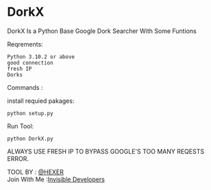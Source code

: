# DorkX
DorkX Is a Python Base Google Dork Searcher With Some Funtions 

  Reqrements:

    Python 3.10.2 or above
    good connection
    fresh IP
    Dorks


Commands : 

install requied pakages:

    python setup.py

Run Tool:

    python DorkX.py
    
 ALWAYS USE FRESH IP TO BYPASS GOOGLE'S TOO MANY REQESTS ERROR.
    
TOOL BY : <a href = https://t.me/H3X4R>@HEXER</a> <br>
Join  With Me :<a href = https://t.me/+Xw46Ry-2JYpjNGY1>Invisible Developers </a>
    
    

